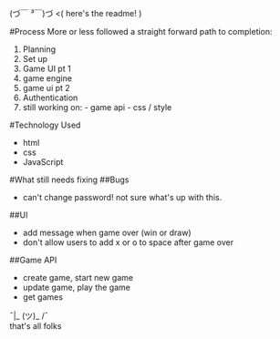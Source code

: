 
(づ￣ ³￣)づ <( here's the readme! )

#Process
  More or less followed a straight forward path to completion:
  1. Planning
  2. Set up
  3. Game UI pt 1
  4. game engine
  5. game ui pt 2
  6. Authentication
  7. still working on:
    - game api
    - css / style


#Technology Used
  - html
  - css
  - JavaScript


#What still needs fixing
##Bugs
  - can't change password! not sure what's up with this.

##UI
  - add message when game over (win or draw)
  - don't allow users to add x or o to space after game over

##Game API
  - create game, start new game
  - update game, play the game
  - get games



¯|_ (ツ)_ /¯  
that's all folks
